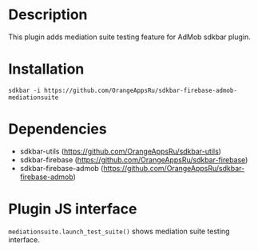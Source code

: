 # Description

This plugin adds mediation suite testing feature for AdMob sdkbar plugin.

# Installation

`sdkbar -i https://github.com/OrangeAppsRu/sdkbar-firebase-admob-mediationsuite`

# Dependencies

- sdkbar-utils (https://github.com/OrangeAppsRu/sdkbar-utils)
- sdkbar-firebase (https://github.com/OrangeAppsRu/sdkbar-firebase)
- sdkbar-firebase-admob (https://github.com/OrangeAppsRu/sdkbar-firebase-admob)

# Plugin JS interface

`mediationsuite.launch_test_suite()` shows mediation suite testing interface.

